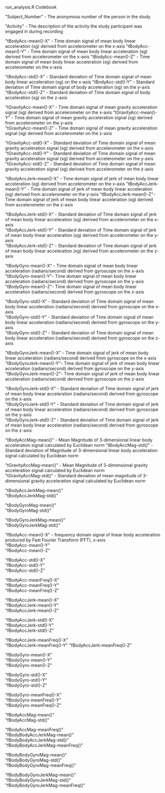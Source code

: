 run_analysis.R Codebook

"Subject_Number"      - The anonymous number of the person in the study                 

"Activity"            - The description of the activity the study participant was engaged in during recording           

"tBodyAcc-mean()-X"   - Time domain signal of mean body linear acceleration (xg) derived from accelerometer on the x-axis "tBodyAcc-mean()-Y"   - Time domain signal of mean body linear acceleration (xg) derived from accelerometer on the x-axis "tBodyAcc-mean()-Z"   - Time domain signal of mean body linear acceleration (xg) derived from accelerometer on the x-axis  

"tBodyAcc-std()-X"    - Standard deviation of Time domain signal of mean body linear acceleration (xg) on the x-axis
"tBodyAcc-std()-Y"    - Standard deviation of Time domain signal of body acceleration (xg) on the y-axis                
"tBodyAcc-std()-Z"    - Standard deviation of Time domain signal of body acceleration (xg) on the z-axis

"tGravityAcc-mean()-X" - Time domain signal of mean gravity acceleration signal (xg) derived from accelerometer on the x-axis 
"tGravityAcc-mean()-Y" - Time domain signal of mean gravity acceleration signal (xg) derived from accelerometer on the y-axis         
"tGravityAcc-mean()-Z"  - Time domain signal of mean gravity acceleration signal (xg) derived from accelerometer on the z-axis                

"tGravityAcc-std()-X"  - Standard deviation of Time domain signal of mean gravity acceleration signal (xg) derived from accelerometer on the x-axis         
"tGravityAcc-std()-Y"  - Standard deviation of Time domain signal of mean gravity acceleration signal (xg) derived from accelerometer on the y-axis            
"tGravityAcc-std()-Z"  - Standard deviation of Time domain signal of mean gravity acceleration signal (xg) derived from accelerometer on the z-axis          

"tBodyAccJerk-mean()-X" - Time domain signal of jerk of mean body linear acceleration (xg) derived from accelerometer on the x-axis
"tBodyAccJerk-mean()-Y" - Time domain signal of jerk of mean body linear acceleration (xg) derived from accelerometer on the y-axis 
"tBodyAccJerk-mean()-Z"- Time domain signal of jerk of mean body linear acceleration (xg) derived from accelerometer on the z-axis           

"tBodyAccJerk-std()-X" - Standard deviation of Time domain signal of jerk of mean body linear acceleration (xg) derived from accelerometer on the x-axis           
"tBodyAccJerk-std()-Y"  - Standard deviation of Time domain signal of jerk of mean body linear acceleration (xg) derived from accelerometer on the y-axis          
"tBodyAccJerk-std()-Z" - Standard deviation of Time domain signal of jerk of mean body linear acceleration (xg) derived from accelerometer on the z-axis           

"tBodyGyro-mean()-X" - Time domain signal of mean body linear acceleration (radians/second) derived from gyroscope on the x-axis  
"tBodyGyro-mean()-Y"- Time domain signal of mean body linear acceleration (radians/second) derived from gyroscope on the y-axis               
"tBodyGyro-mean()-Z"- Time domain signal of mean body linear acceleration (radians/second) derived from gyroscope on the z-axis                

"tBodyGyro-std()-X" - Standard deviation of Time domain signal of mean body linear acceleration (radians/second) derived from gyroscope on the x-axis                
"tBodyGyro-std()-Y"  - Standard deviation of Time domain signal of mean body linear acceleration (radians/second) derived from gyroscope on the y-axis              
"tBodyGyro-std()-Z"  - Standard deviation of Time domain signal of mean body linear acceleration (radians/second) derived from gyroscope on the z-axis             

"tBodyGyroJerk-mean()-X" - Time domain signal of jerk of mean body linear acceleration (radians/second) derived from gyroscope on the x-axis            
"tBodyGyroJerk-mean()-Y"- Time domain signal of jerk of mean body linear acceleration (radians/second) derived from gyroscope on the y-axis           
"tBodyGyroJerk-mean()-Z"- Time domain signal of jerk of mean body linear acceleration (radians/second) derived from gyroscope on the z-axis            

"tBodyGyroJerk-std()-X"  - Standard deviation of Time domain signal of jerk of mean body linear acceleration (radians/second) derived from gyroscope on the x-axis          
"tBodyGyroJerk-std()-Y" - Standard deviation of Time domain signal of jerk of mean body linear acceleration (radians/second) derived from gyroscope on the y-axis           
"tBodyGyroJerk-std()-Z" - Standard deviation of Time domain signal of jerk of mean body linear acceleration (radians/second) derived from gyroscope on the z-axis          

"tBodyAccMag-mean()"  - Mean Magnitude of 3-dimensional linear body acceleration signal calculated by Euclidean norm      "tBodyAccMag-std()" - Standard deviation of Magnitude of 3-dimensional linear body acceleration signal calculated by Euclidean norm               

"tGravityAccMag-mean()" -  Mean Magnitude of 3-dimensional gravity acceleration signal calculated by Euclidean norm     
"tGravityAccMag-std()"  -  Standard deviation of mean magnitude of 3-dimensional gravity acceleration signal calculated by Euclidean norm     
       

"tBodyAccJerkMag-mean()"          
"tBodyAccJerkMag-std()"          

"tBodyGyroMag-mean()"            
"tBodyGyroMag-std()"             

"tBodyGyroJerkMag-mean()"         
"tBodyGyroJerkMag-std()"         

"fBodyAcc-mean()-X"           - frequency domain signal of linear body acceleration produced by Fast Fourier Transform (FFT), x-axis    
"fBodyAcc-mean()-Y"              
"fBodyAcc-mean()-Z"               

"fBodyAcc-std()-X"               
"fBodyAcc-std()-Y"                
"fBodyAcc-std()-Z"               

"fBodyAcc-meanFreq()-X"           
"fBodyAcc-meanFreq()-Y"          
"fBodyAcc-meanFreq()-Z"           

"fBodyAccJerk-mean()-X"          
"fBodyAccJerk-mean()-Y"           
"fBodyAccJerk-mean()-Z"          

"fBodyAccJerk-std()-X"            
"fBodyAccJerk-std()-Y"           
"fBodyAccJerk-std()-Z"            

"fBodyAccJerk-meanFreq()-X"      
"fBodyAccJerk-meanFreq()-Y"
"fBodyAccJerk-meanFreq()-Z"      

"fBodyGyro-mean()-X"              
"fBodyGyro-mean()-Y"             
"fBodyGyro-mean()-Z"              

"fBodyGyro-std()-X"              
"fBodyGyro-std()-Y"               
"fBodyGyro-std()-Z"              

"fBodyGyro-meanFreq()-X"          
"fBodyGyro-meanFreq()-Y"         
"fBodyGyro-meanFreq()-Z"         

"fBodyAccMag-mean()"             
"fBodyAccMag-std()"               

"fBodyAccMag-meanFreq()"         
"fBodyBodyAccJerkMag-mean()"      
"fBodyBodyAccJerkMag-std()"      
"fBodyBodyAccJerkMag-meanFreq()"

"fBodyBodyGyroMag-mean()"        
"fBodyBodyGyroMag-std()"          
"fBodyBodyGyroMag-meanFreq()"    

"fBodyBodyGyroJerkMag-mean()"    
"fBodyBodyGyroJerkMag-std()"     
"fBodyBodyGyroJerkMag-meanFreq()"
